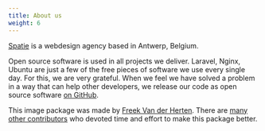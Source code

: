```yaml
---
title: About us
weight: 6
---
```


[Spatie](https://spatie.be) is a webdesign agency based in Antwerp, Belgium.

Open source software is used in all projects we deliver. Laravel, Nginx, Ubuntu are just a few of the free pieces of software we use every single day. For this, we are very grateful. 
When we feel we have solved a problem in a way that can help other developers, we release our code as open source software [on GitHub](https://spatie.be/opensource).

This image package was made by [Freek Van der Herten](https://twitter.com/freekmurze). There are [many other contributors](https://github.com/spatie/image/graphs/contributors) who devoted time and effort to make this package better.

